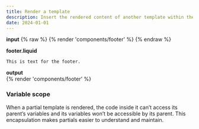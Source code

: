 ```yaml
---
title: Render a template
description: Insert the rendered content of another template within the current template.
date: 2024-01-01
---
```

**input**
{% raw %}
{% render 'components/footer' %}
{% endraw %}

**footer.liquid**
```
This is text for the footer.
```

**output**  
{% render 'components/footer' %}

### Variable scope

When a partial template is rendered, the code inside it can’t access its parent’s variables and its variables won’t be accessible by its parent. This encapsulation makes partials easier to understand and maintain.